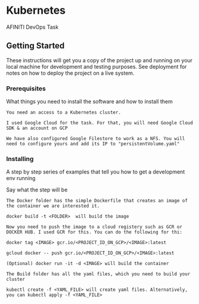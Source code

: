 # Kubernetes

AFINITI DevOps Task 

## Getting Started

These instructions will get you a copy of the project up and running on your local machine for development and testing purposes. See deployment for notes on how to deploy the project on a live system.

### Prerequisites

What things you need to install the software and how to install them

```
You need an access to a Kubernetes cluster. 

I used Google Cloud for the task. For that, you will need Google Cloud SDK & an account on GCP

We have also configured Google Filestore to work as a NFS. You will need to configure yours and add its IP to "persistentVolume.yaml" 

```

### Installing

A step by step series of examples that tell you how to get a development env running

Say what the step will be

```
The Docker folder has the simple Dockerfile that creates an image of the container we are interested it.

docker build -t <FOLDER>  will build the image

Now you need to push the image to a cloud registery such as GCR or DOCKER HUB. I used GCR for this. You can do the following for thi:

docker tag <IMAGE> gcr.io/<PROJECT_ID_ON_GCP>/<IMAGE>:latest 

gcloud docker -- push gcr.io/<PROJECT_ID_ON_GCP>/<IMAGE>:latest 

(Optional) docker run -it -d <IMAGE> will build the container 

The Build folder has all the yaml files, which you need to build your cluster 

kubectl create -f <YAML_FILE> will create yaml files. Alternatively, you can kubectl apply -f <YAML_FILE> 
```

